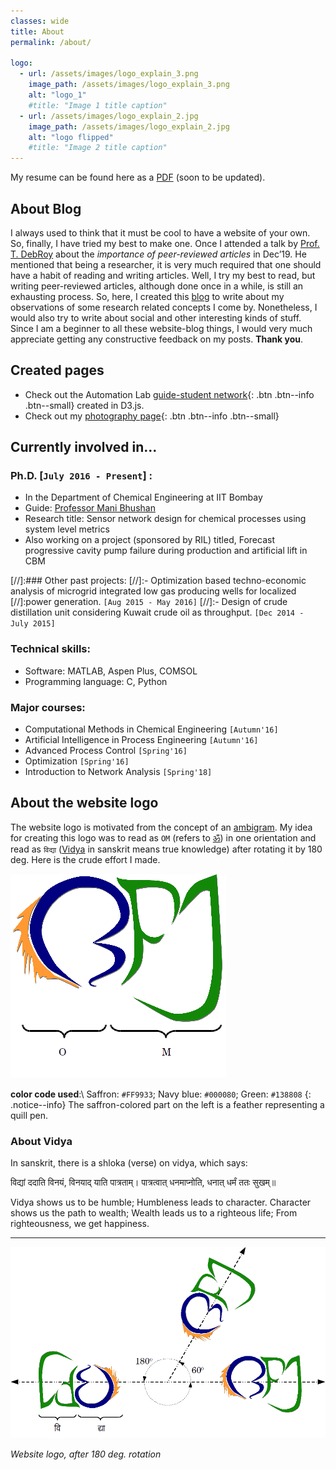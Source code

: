```yaml
---
classes: wide
title: About
permalink: /about/

logo:
  - url: /assets/images/logo_explain_3.png
    image_path: /assets/images/logo_explain_3.png
    alt: "logo_1"
    #title: "Image 1 title caption"
  - url: /assets/images/logo_explain_2.jpg
    image_path: /assets/images/logo_explain_2.jpg
    alt: "logo flipped"
    #title: "Image 2 title caption"
---
```

My resume can be found here as a [PDF](#) (soon to be updated).

## About Blog
I always used to think that it must be cool to have a website of your own. So, finally, I have tried my best to make one. Once I attended a talk by [Prof. T. DebRoy](https://www.matse.psu.edu/directory/tarasankar-debroy) about the *importance of peer-reviewed articles* in Dec’19. He mentioned that being a researcher, it is very much required that one should have a habit of reading and writing articles. Well, I try my best to read, but writing peer-reviewed articles, although done once in a while, is still an exhausting process. So, here, I created this [blog](/blog/) to write about my observations of some research related concepts I come by. Nonetheless, I would also try to write about social and other interesting kinds of stuff. Since I am a beginner to all these website-blog things, I would very much appreciate getting any constructive feedback on my posts. **Thank you**.

## Created pages
- Check out the Automation Lab [guide-student network](/automationlab-network/){: .btn .btn--info .btn--small} created in D3.js.
- Check out my [photography page](/photography/){: .btn .btn--info .btn--small}

## Currently involved in...

### Ph.D. [`July 2016 - Present`] :
- In the Department of Chemical Engineering at IIT Bombay 
- Guide: [Professor Mani Bhushan](https://www.che.iitb.ac.in/faculty/mani-bhushan)
- Research title: Sensor network design for chemical processes using system level metrics
- Also working on a project (sponsored by RIL) titled, Forecast progressive cavity pump failure during production and artificial lift in CBM

[//]:### Other past projects:
[//]:- Optimization based techno-economic analysis of microgrid integrated low gas producing wells for localized [//]:power generation. `[Aug 2015 - May 2016]`
[//]:- Design of crude distillation unit considering Kuwait crude oil as throughput. `[Dec 2014 - July 2015]`

### Technical skills:
- Software: MATLAB, Aspen Plus, COMSOL
- Programming language: C, Python

### Major courses:
- Computational Methods in Chemical Engineering `[Autumn'16]`
- Artificial Intelligence in Process Engineering `[Autumn'16]`
- Advanced Process Control `[Spring'16]`
- Optimization `[Spring'16]`
- Introduction to Network Analysis `[Spring'18]`

## About the website logo
The website logo is motivated from the concept of an [ambigram](https://en.wikipedia.org/wiki/Ambigram). My idea for creating this logo was to read as `OM` (refers to [ॐ](https://en.wikipedia.org/wiki/Om)) in one orientation and read as `विद्या` ([Vidya](https://en.wikipedia.org/wiki/Vidya_(philosophy)) in sanskrit means true knowledge) after rotating it by 180 deg. Here is the crude effort I made.

![Website logo](/assets/images/logo_v1.png "Website logo")

**color code used**:\\
Saffron: `#FF9933`; Navy blue: `#000080`; Green: `#138808`
{: .notice--info}
The saffron-colored part on the left is a feather representing a quill pen.
### About Vidya
In sanskrit, there is a shloka (verse) on vidya, which says:

विद्यां ददाति विनयं,
विनयाद् याति पात्रताम्।
पात्रत्वात् धनमाप्नोति,
धनात् धर्मं ततः सुखम्॥

Vidya shows us to be humble; Humbleness leads to character. Character shows us the path to wealth; Wealth leads us to a righteous life;  From righteousness, we get happiness.

---
![Website logo, horizontally flipped](/assets/images/logo_v2.png "Website logo, horizontally flipped")

*Website logo, after 180 deg. rotation*